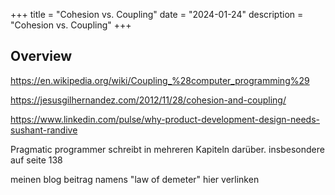 +++
title = "Cohesion vs. Coupling"
date = "2024-01-24"
description = "Cohesion vs. Coupling"
+++

## Overview
https://en.wikipedia.org/wiki/Coupling_%28computer_programming%29 

https://jesusgilhernandez.com/2012/11/28/cohesion-and-coupling/

https://www.linkedin.com/pulse/why-product-development-design-needs-sushant-randive 

Pragmatic programmer schreibt in mehreren Kapiteln darüber. insbesondere auf seite 138

meinen blog beitrag namens "law of demeter" hier verlinken
